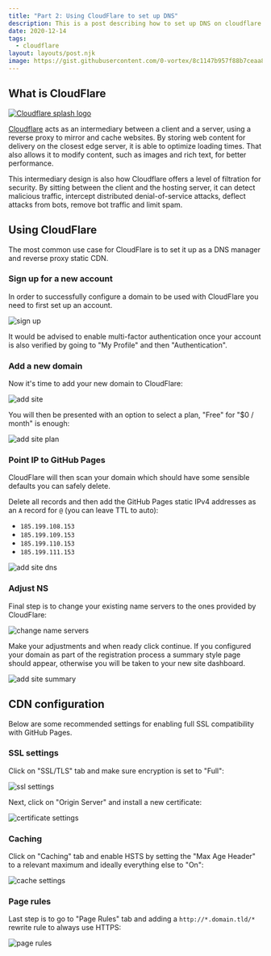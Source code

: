```yaml
---
title: "Part 2: Using CloudFlare to set up DNS"
description: This is a post describing how to set up DNS on cloudflare.com.
date: 2020-12-14
tags:
  - cloudflare
layout: layouts/post.njk
image: https://gist.githubusercontent.com/0-vortex/8c1147b957f88b7ceaa85d3b22843803/raw/b04507cbedd3e21055df25c28b281e94bb119117/splash-cloudflare.jpg
---
```


## What is CloudFlare

[![Cloudflare splash logo](https://gist.githubusercontent.com/0-vortex/8c1147b957f88b7ceaa85d3b22843803/raw/b04507cbedd3e21055df25c28b281e94bb119117/splash-cloudflare.jpg)](https://www.cloudflare.com)

[Cloudflare](https://www.cloudflare.com) acts as an intermediary between a client and a server, using a reverse proxy to mirror and cache websites. By storing web content for delivery on the closest edge server, it is able to optimize loading times. That also allows it to modify content, such as images and rich text, for better performance.

This intermediary design is also how Cloudflare offers a level of filtration for security. By sitting between the client and the hosting server, it can detect malicious traffic, intercept distributed denial-of-service attacks, deflect attacks from bots, remove bot traffic and limit spam.

## Using CloudFlare

The most common use case for CloudFlare is to set it up as a DNS manager and reverse proxy static CDN.

### Sign up for a new account

In order to successfully configure a domain to be used with CloudFlare you need to first set up an account.

![sign up](https://gist.githubusercontent.com/0-vortex/8c1147b957f88b7ceaa85d3b22843803/raw/e9b2f4bba1d9023c87881108bed95f8b1490683a/cloudflare-register.png)

It would be advised to enable multi-factor authentication once your account is also verified by going to "My Profile" and then "Authentication".

### Add a new domain

Now it's time to add your new domain to CloudFlare: 

![add site](https://gist.githubusercontent.com/0-vortex/8c1147b957f88b7ceaa85d3b22843803/raw/e9b2f4bba1d9023c87881108bed95f8b1490683a/cloudflare-add-site.png)

You will then be presented with an option to select a plan, "Free" for "$0 / month" is enough:

![add site plan](https://gist.githubusercontent.com/0-vortex/8c1147b957f88b7ceaa85d3b22843803/raw/e9b2f4bba1d9023c87881108bed95f8b1490683a/cloudflare-add-site-plan.png)

### Point IP to GitHub Pages

CloudFlare will then scan your domain which should have some sensible defaults you can safely delete.

Delete all records and then add the GitHub Pages static IPv4 addresses as an ``A`` record for ``@`` (you can leave TTL to auto):
- ``185.199.108.153``
- ``185.199.109.153``
- ``185.199.110.153``
- ``185.199.111.153``

![add site dns](https://gist.githubusercontent.com/0-vortex/8c1147b957f88b7ceaa85d3b22843803/raw/e9b2f4bba1d9023c87881108bed95f8b1490683a/cloudflare-add-site-dns.png)

### Adjust NS

Final step is to change your existing name servers to the ones provided by CloudFlare:

![change name servers](https://gist.githubusercontent.com/0-vortex/8c1147b957f88b7ceaa85d3b22843803/raw/e9b2f4bba1d9023c87881108bed95f8b1490683a/cloudflare-add-site-registrar-ns.png)

Make your adjustments and when ready click continue. If you configured your domain as part of the registration process a summary style page should appear, otherwise you will be taken to your new site dashboard.

![add site summary](https://gist.githubusercontent.com/0-vortex/8c1147b957f88b7ceaa85d3b22843803/raw/e9b2f4bba1d9023c87881108bed95f8b1490683a/cloudflare-add-site-finish.png)

## CDN configuration

Below are some recommended settings for enabling full SSL compatibility with GitHub Pages.

### SSL settings

Click on "SSL/TLS" tab and make sure encryption is set to "Full":

![ssl settings](https://gist.githubusercontent.com/0-vortex/8c1147b957f88b7ceaa85d3b22843803/raw/e9b2f4bba1d9023c87881108bed95f8b1490683a/cloudflare-config-ssl.png)

Next, click on "Origin Server" and install a new certificate:

![certificate settings](https://gist.githubusercontent.com/0-vortex/8c1147b957f88b7ceaa85d3b22843803/raw/e9b2f4bba1d9023c87881108bed95f8b1490683a/cloudflare-config-ssl-certificate.png)

### Caching

Click on "Caching" tab and enable HSTS by setting the "Max Age Header" to a relevant maximum and ideally everything else to "On":

![cache settings](https://gist.githubusercontent.com/0-vortex/8c1147b957f88b7ceaa85d3b22843803/raw/e9b2f4bba1d9023c87881108bed95f8b1490683a/cloudflare-config-cache.png)

### Page rules

Last step is to go to "Page Rules" tab and adding a ``http://*.domain.tld/*`` rewrite rule to always use HTTPS:

![page rules](https://gist.githubusercontent.com/0-vortex/8c1147b957f88b7ceaa85d3b22843803/raw/e9b2f4bba1d9023c87881108bed95f8b1490683a/cloudflare-config-page-rules.png)
